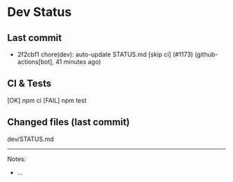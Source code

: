 # Dev Status

## Last commit
- 2f2cbf1 chore(dev): auto-update STATUS.md [skip ci] (#1173) (github-actions[bot], 41 minutes ago)
## CI & Tests
[OK] npm ci
[FAIL] npm test

## Changed files (last commit)
dev/STATUS.md

---
Notes:
- ...
